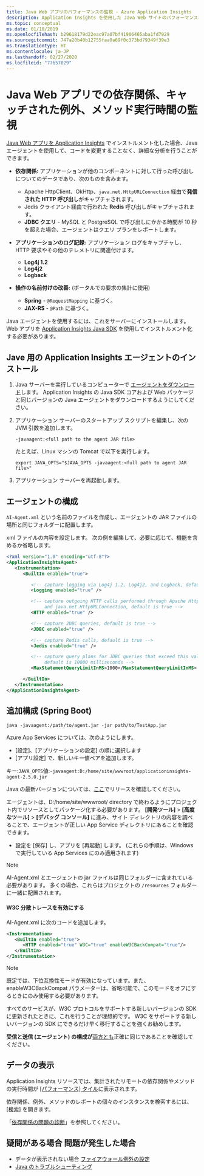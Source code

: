 ```yaml
---
title: Java Web アプリのパフォーマンスの監視 - Azure Application Insights
description: Application Insights を使用した Java Web サイトのパフォーマンスおよび利用状況の監視拡張。
ms.topic: conceptual
ms.date: 01/10/2019
ms.openlocfilehash: b29618179d22eac97a07bf41906465aba1fd7929
ms.sourcegitcommit: 747a20b40b12755faa0a69f0c373bd79349f39e3
ms.translationtype: HT
ms.contentlocale: ja-JP
ms.lasthandoff: 02/27/2020
ms.locfileid: "77657029"
---
```

# <a name="monitor-dependencies-caught-exceptions-and-method-execution-times-in-java-web-apps"></a>Java Web アプリでの依存関係、キャッチされた例外、メソッド実行時間の監視


[Java Web アプリを Application Insights][java] でインストルメント化した場合、Java エージェントを使用して、コードを変更することなく、詳細な分析を行うことができます。

* **依存関係:** アプリケーションが他のコンポーネントに対して行った呼び出しについてのデータであり、次のものを含みます。
  * Apache HttpClient、OkHttp、`java.net.HttpURLConnection` 経由で**発信された HTTP 呼び出し**がキャプチャされます。
  * Jedis クライアント経由で行われた **Redis** 呼び出しがキャプチャされます。
  * **JDBC クエリ** - MySQL と PostgreSQL で呼び出しにかかる時間が 10 秒を超えた場合、エージェントはクエリ プランをレポートします。

* **アプリケーションのログ記録:** アプリケーション ログをキャプチャし、HTTP 要求やその他のテレメトリに関連付けます。
  * **Log4j 1.2**
  * **Log4j2**
  * **Logback**

* **操作の名前付けの改善:** (ポータルでの要求の集計に使用)
  * **Spring** - `@RequestMapping` に基づく。
  * **JAX-RS** - `@Path` に基づく。 

Java エージェントを使用するには、これをサーバーにインストールします。 Web アプリを [Application Insights Java SDK][java] を使用してインストルメント化する必要があります。 

## <a name="install-the-application-insights-agent-for-java"></a>Jave 用の Application Insights エージェントのインストール
1. Java サーバーを実行しているコンピューターで [エージェントをダウンロード](https://github.com/Microsoft/ApplicationInsights-Java/releases/latest)します。 Application Insights の Java SDK コアおよび Web パッケージと同じバージョンの Java エージェントをダウンロードするようにしてください。
2. アプリケーション サーバーのスタートアップ スクリプトを編集し、次の JVM 引数を追加します。
   
    `-javaagent:<full path to the agent JAR file>`
   
    たとえば、Linux マシンの Tomcat で以下を実行します。
   
    `export JAVA_OPTS="$JAVA_OPTS -javaagent:<full path to agent JAR file>"`
3. アプリケーション サーバーを再起動します。

## <a name="configure-the-agent"></a>エージェントの構成
`AI-Agent.xml` という名前のファイルを作成し、エージェントの JAR ファイルの場所と同じフォルダーに配置します。

xml ファイルの内容を設定します。 次の例を編集して、必要に応じて、機能を含めるか省略します。

```XML
<?xml version="1.0" encoding="utf-8"?>
<ApplicationInsightsAgent>
   <Instrumentation>
      <BuiltIn enabled="true">

         <!-- capture logging via Log4j 1.2, Log4j2, and Logback, default is true -->
         <Logging enabled="true" />

         <!-- capture outgoing HTTP calls performed through Apache HttpClient, OkHttp,
              and java.net.HttpURLConnection, default is true -->
         <HTTP enabled="true" />

         <!-- capture JDBC queries, default is true -->
         <JDBC enabled="true" />

         <!-- capture Redis calls, default is true -->
         <Jedis enabled="true" />

         <!-- capture query plans for JDBC queries that exceed this value (MySQL, PostgreSQL),
              default is 10000 milliseconds -->
         <MaxStatementQueryLimitInMS>1000</MaxStatementQueryLimitInMS>

      </BuiltIn>
   </Instrumentation>
</ApplicationInsightsAgent>
```

## <a name="additional-config-spring-boot"></a>追加構成 (Spring Boot)

`java -javaagent:/path/to/agent.jar -jar path/to/TestApp.jar`

Azure App Services については、次のようにします。

* [設定]、[アプリケーションの設定] の順に選択します
* [アプリ設定] で、新しいキー値ペアを追加します。

キー:`JAVA_OPTS`値:`-javaagent:D:/home/site/wwwroot/applicationinsights-agent-2.5.0.jar`

Java の最新バージョンについては、[ここ](https://github.com/Microsoft/ApplicationInsights-Java/releases
)でリリースを確認してください。 

エージェントは、D:/home/site/wwwroot/ directory で終わるようにプロジェクト内でリソースとしてパッケージ化する必要があります。 **[開発ツール]**  >  **[高度なツール]**  >  **[デバッグ コンソール]** に進み、サイト ディレクトリの内容を調べることで、エージェントが正しい App Service ディレクトリにあることを確認できます。    

* 設定を [保存] し、アプリを [再起動] します。 (これらの手順は、Windows で実行している App Services にのみ適用されます)

> [!NOTE]
> AI-Agent.xml とエージェントの jar ファイルは同じフォルダーに含まれている必要があります。 多くの場合、これらはプロジェクトの `/resources` フォルダーに一緒に配置されます。  

#### <a name="enable-w3c-distributed-tracing"></a>W3C 分散トレースを有効にする

AI-Agent.xml に次のコードを追加します。

```xml
<Instrumentation>
   <BuiltIn enabled="true">
      <HTTP enabled="true" W3C="true" enableW3CBackCompat="true"/>
   </BuiltIn>
</Instrumentation>
```

> [!NOTE]
> 既定では、下位互換性モードが有効になっています。また、enableW3CBackCompat パラメーターは、省略可能で、このモードをオフにするときにのみ使用する必要があります。 

すべてのサービスが、W3C プロトコルをサポートする新しいバージョンの SDK に更新されたときに、これを行うことが理想的です。 W3C をサポートする新しいバージョンの SDK にできるだけ早く移行することを強くお勧めします。

**受信と送信 (エージェント) の構成が**[両方とも](correlation.md#enable-w3c-distributed-tracing-support-for-java-apps)正確に同じであることを確認してください。

## <a name="view-the-data"></a>データの表示
Application Insights リソースでは、集計されたリモートの依存関係やメソッドの実行時間が [[パフォーマンス] タイル][metrics]に表示されます。

依存関係、例外、メソッドのレポートの個々のインスタンスを検索するには、[[検索]][diagnostic] を開きます。

「[依存関係の問題の診断](../../azure-monitor/app/asp-net-dependencies.md#diagnosis)」を参照してください。

## <a name="questions-problems"></a>疑問がある場合 問題が発生した場合
* データが表示されない場合 [ファイアウォール例外の設定](../../azure-monitor/app/ip-addresses.md)
* [Java のトラブルシューティング](java-troubleshoot.md)

<!--Link references-->

[api]: ../../azure-monitor/app/api-custom-events-metrics.md
[apiexceptions]: ../../azure-monitor/app/api-custom-events-metrics.md#track-exception
[availability]: ../../azure-monitor/app/monitor-web-app-availability.md
[diagnostic]: ../../azure-monitor/app/diagnostic-search.md
[eclipse]: app-insights-java-eclipse.md
[java]: java-get-started.md
[javalogs]: java-trace-logs.md
[metrics]: ../../azure-monitor/app/metrics-explorer.md
